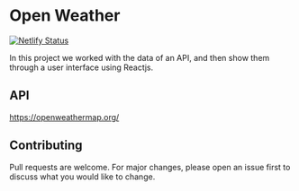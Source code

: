 # Open Weather
[![Netlify Status](https://api.netlify.com/api/v1/badges/13c8065f-9d74-4ba6-b002-228e479de05a/deploy-status)](https://weather-erick-sk.netlify.app)


In this project we worked with the data of an API, and then show them through a user interface using Reactjs.

## API

https://openweathermap.org/

## Contributing
Pull requests are welcome. For major changes, please open an issue first to discuss what you would like to change.
